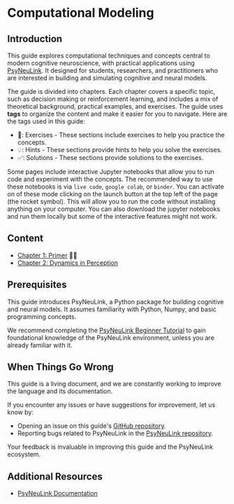 # Computational Modeling 

## Introduction

This guide explores computational techniques and concepts central to modern cognitive neuroscience, with practical applications using [PsyNeuLink](https://princetonuniversity.github.io/PsyNeuLink/). It designed for students, researchers, and practitioners who are interested in building and simulating cognitive and neural models.

The guide is divided into chapters. Each chapter covers a specific topic, such as decision making or  reinforcement learning, and includes a mix of theoretical background, practical examples, and exercises. The guide uses **tags** to organize the content and make it easier for you to navigate. Here are the tags used in this guide:

- 🎯️: Exercises - These sections include exercises to help you practice the concepts.
- 💡: Hints - These sections provide hints to help you solve the exercises.
- ✅: Solutions - These sections provide solutions to the exercises.

Some pages include interactive Jupyter notebooks that allow you to run code and experiment with the concepts. The recommended way to use these notebooks is via `live code`, `google colab`, or `binder`. You can activate on of these mode clicking on the launch button at the top left of the page (the rocket symbol). This will allow you to run the code without installing anything on your computer. You can also download the jupyter notebooks and run them locally but some of the interactive features might not work.

## Content

- [Chapter 1: Primer](Primer/intro.md) 📖🐍
- [Chapter 2: Dynamics in Perception](Dynamics%20in%20Perception/intro.md)

## Prerequisites

This guide introduces PsyNeuLink, a Python package for building cognitive and neural models. It assumes familiarity
with Python, Numpy, and basic programming concepts.

We recommend completing the [PsyNeuLink Beginner Tutorial](https://princetonuniversity.github.io/PsyNeuLink/index_logo_with_text.html#tutorial)
to gain foundational knowledge of the PsyNeuLink environment, unless you are already familiar with it.

## When Things Go Wrong

This guide is a living document, and we are constantly working to improve the language and its documentation.

If you encounter any issues or have suggestions for improvement, let us know by:

- Opening an issue on this guide's [GitHub repository](https://github.com/PrincetonUniversity/NEU-PSY-502).
- Reporting bugs related to PsyNeuLink in
  the [PsyNeuLink repository](https://github.com/PrincetonUniversity/PsyNeuLink).

Your feedback is invaluable in improving this guide and the PsyNeuLink ecosystem.

## Additional Resources

- [PsyNeuLink Documentation](https://princetonuniversity.github.io/PsyNeuLink/)